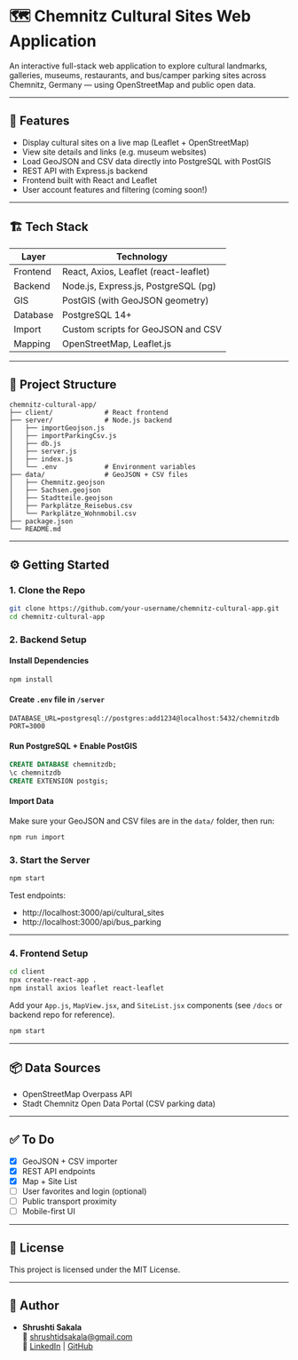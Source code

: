 # 🗺️ Chemnitz Cultural Sites Web Application

An interactive full-stack web application to explore cultural landmarks, galleries, museums, restaurants, and bus/camper parking sites across Chemnitz, Germany — using OpenStreetMap and public open data.

---

## 📌 Features

- Display cultural sites on a live map (Leaflet + OpenStreetMap)
- View site details and links (e.g. museum websites)
- Load GeoJSON and CSV data directly into PostgreSQL with PostGIS
- REST API with Express.js backend
- Frontend built with React and Leaflet
- User account features and filtering (coming soon!)

---

## 🏗️ Tech Stack

| Layer     | Technology                           |
|-----------|--------------------------------------|
| Frontend  | React, Axios, Leaflet (react-leaflet)|
| Backend   | Node.js, Express.js, PostgreSQL (pg) |
| GIS       | PostGIS (with GeoJSON geometry)      |
| Database  | PostgreSQL 14+                       |
| Import    | Custom scripts for GeoJSON and CSV   |
| Mapping   | OpenStreetMap, Leaflet.js            |

---

## 📁 Project Structure

```
chemnitz-cultural-app/
├── client/             # React frontend
├── server/             # Node.js backend
│   ├── importGeojson.js
│   ├── importParkingCsv.js
│   ├── db.js
│   ├── server.js
│   ├── index.js
│   └── .env            # Environment variables
├── data/               # GeoJSON + CSV files
│   ├── Chemnitz.geojson
│   ├── Sachsen.geojson
│   ├── Stadtteile.geojson
│   ├── Parkplätze_Reisebus.csv
│   └── Parkplätze_Wohnmobil.csv
├── package.json
└── README.md
```

---

## ⚙️ Getting Started

### 1. Clone the Repo

```bash
git clone https://github.com/your-username/chemnitz-cultural-app.git
cd chemnitz-cultural-app
```

### 2. Backend Setup

#### Install Dependencies

```bash
npm install
```

#### Create `.env` file in `/server`

```env
DATABASE_URL=postgresql://postgres:add1234@localhost:5432/chemnitzdb
PORT=3000
```

#### Run PostgreSQL + Enable PostGIS

```sql
CREATE DATABASE chemnitzdb;
\c chemnitzdb
CREATE EXTENSION postgis;
```

#### Import Data

Make sure your GeoJSON and CSV files are in the `data/` folder, then run:

```bash
npm run import
```

### 3. Start the Server

```bash
npm start
```

Test endpoints:
- http://localhost:3000/api/cultural_sites
- http://localhost:3000/api/bus_parking

---

### 4. Frontend Setup

```bash
cd client
npx create-react-app .
npm install axios leaflet react-leaflet
```

Add your `App.js`, `MapView.jsx`, and `SiteList.jsx` components (see `/docs` or backend repo for reference).

```bash
npm start
```

---

## 📦 Data Sources

- OpenStreetMap Overpass API
- Stadt Chemnitz Open Data Portal (CSV parking data)

---

## ✅ To Do

- [x] GeoJSON + CSV importer
- [x] REST API endpoints
- [x] Map + Site List
- [ ] User favorites and login (optional)
- [ ] Public transport proximity
- [ ] Mobile-first UI

---

## 📜 License

This project is licensed under the MIT License.

---

## 👤 Author

- **Shrushti Sakala**  
  📧 shrushtidsakala@gmail.com  
  🔗 [LinkedIn](https://www.linkedin.com/in/shrushtisakala) | [GitHub](https://github.com/ShrushtiSakala)
